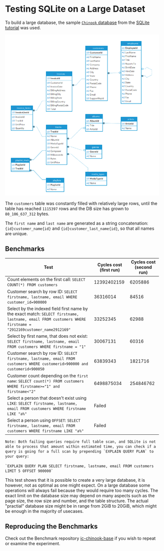 # Testing SQLite on a Large Dataset


To build a large database, the sample [`Chinook` database](https://www.sqlitetutorial.net/wp-content/uploads/2018/03/chinook.zip) from the [SQLite tutorial](https://www.sqlitetutorial.net) was used.


![Chinook Entity Relationship Diagram](img/chinook-erd.png)


The `customers` table was constantly filled with relatively large rows, until the table has reached `1115397` rows and the DB size has grown to `80_106_637_312` bytes.

The `first name` and `last name` are generated as a string concatenation: `{id}customer_name{id}` and `{id}customer_last_name{id}`, so that all names are unique.


## Benchmarks

Test                  | Cycles cost (first run)  | Cycles cost (second run)
----------------------|--------------------------|----------------------------------
Count elements on the first call: `SELECT COUNT(*) FROM customers`                  | 12392402159  |  6205886
Customer search by row ID: `SELECT firstname, lastname, email WHERE customer_id=900000` | 36316014  |   84516
Select by the indexed field first name by the exact match: `SELECT firstname, lastname, email FROM customers WHERE firstname = "2912169customer_name2912169"` | 33252345  |  62988
Select by first name, that does not exist: `SELECT firstname, lastname, email FROM customers WHERE firstname = "1"` | 30067131  |  60316
Customer search by row ID: `SELECT firstname, lastname, email FROM customers WHERE customerid>900000 and customerid<900050` | 63839343  |  1821716
Customer count depending on the `first name`: `SELECT count(*) FROM customers WHERE firstname>="1" and firstname<"2"` | 6498875034  |  254846762
Select a person that doesn't exist using `LIKE`: `SELECT firstname, lastname, email FROM customers WHERE firstname LIKE "a%"` | Failed
Select a person using `OFFSET`: `SELECT firstname, lastname, email FROM customers WHERE firstname LIKE "a%"` | Failed


```admonish note
Note: Both failing queries require full table scan, and SQLite is not able to process that amount within estimated time, you can check if a query is going for a full scan by prepending `EXPLAIN QUERY PLAN` to your query:

`EXPLAIN QUERY PLAN SELECT firstname, lastname, email FROM customers LIMIT 5 OFFSET 900000`
```

This test shows that it is possible to create a very large database, it is however, not as optimal as one might expect. On a large database some operations will always fail because they would require too many cycles. The exact limit on the database size may depend on many aspects such as the page size, the row size and number, and the table structure. The actual "practial" database size might be in range from 2GiB to 20GiB, which might be enough in the majority of usecases.


## Reproducing the Benchmarks

Check out the Benchmark repository [ic-chinook-base](https://github.com/wasm-forge/benchmarks/tree/main/ic-chinook-base) if you wish to repeat or examine the experiment. 
